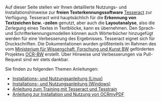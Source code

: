 Auf dieser Seite stellen wir Ihnen detaillierte Nutzungs- und Installationshinweise zur **freien Texterkennungssoftware** [Tesseract](https://tesseract-ocr.github.io/) zur Verfügung. Tesseract wird hauptsächlich für die **Erkennung von Textzeichen bzw. -zeilen** genutzt, aber auch die **Layoutanalyse**, also die Zerlegung eines Textes in Textblöcke, kann es übernehmen. Den Sprach- und Schrifterkennungsmodellen können auch Wörterbücher hinzugefügt werden für eine Verbesserung des Ergebnisses. Tesseract eignet sich für Druckschriften. Die Dokumentationen wurden größtenteils im Rahmen des vom [Ministerium für Wissenschaft, Forschung und Kunst BW](https://mwk.baden-wuerttemberg.de/de/startseite/) geförderten Projektes [OCR-BW](https://ocr-bw.bib.uni-mannheim.de/) erstellt. Über Hinweise und Verbesserungen via Pull-Request sind wir stets dankbar.

Sie finden zu folgenden Themen Anleitungen:

* [Installations- und Nutzungsanleitung (Linux)](./Tesseract_Doku_Linux.md)
* [Installations- und Nutzungsanleitung (Windows)](./Tesseract_Doku_Windows.md)
* [Anleitung zum Training mit Tesseract und Tesstrain](https://github.com/th-schmidt/training-with-tesseract)
* [Anleitung zur Installation und Nutzung von OCRmyPDF](./OCRmyPDF_Windows_und_Linux.md)
